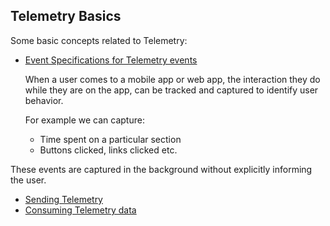 ## Telemetry Basics

Some basic concepts related to Telemetry:

- [Event Specifications for Telemetry events](http://docs.sunbird.org/latest/developer-docs/telemetry/specification/#events-specs)

    When a user comes to a mobile app or web app, the interaction they do while they are on the app, can be tracked and captured to identify user behavior.

    For example we can capture:
     - Time spent on a particular section
     - Buttons clicked, links clicked etc.

These events are captured in the background without explicitly informing the user.


- [Sending Telemetry](http://docs.sunbird.org/latest/developer-docs/telemetry/sending_telemetry/)
- [Consuming Telemetry data](http://docs.sunbird.org/latest/developer-docs/telemetry/consuming_telemetry/)